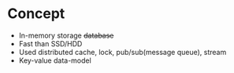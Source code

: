 # Concept

* In-memory storage ~~database~~
* Fast than SSD/HDD
* Used distributed cache, lock, pub/sub(message queue), stream
* Key-value data-model
